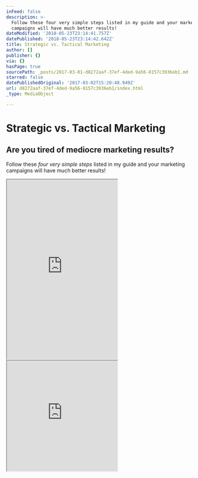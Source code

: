 ```yaml
---
inFeed: false
description: >-
  Follow these four very simple steps listed in my guide and your marketing
  campaigns will have much better results!
dateModified: '2018-05-23T23:14:41.757Z'
datePublished: '2018-05-23T23:14:42.642Z'
title: Strategic vs. Tactical Marketing
author: []
publisher: {}
via: {}
hasPage: true
sourcePath: _posts/2017-03-01-d8272aaf-37ef-4ded-9a56-8157c3936eb1.md
starred: false
datePublishedOriginal: '2017-03-02T15:20:48.949Z'
url: d8272aaf-37ef-4ded-9a56-8157c3936eb1/index.html
_type: MediaObject

---
```

# Strategic vs. Tactical Marketing

## Are you tired of mediocre marketing results?

Follow these _four very simple steps_ listed in my guide and your marketing   
campaigns will have much better results!

<iframe src="https://the-grid.github.io/ed-userhtml/?g=eJy1Vm1v2zYQ_hz_iqtazElRWXaa9CV-KbIuRQo4xYYUGIZhMCjxZDGhSI2k7HhF__uOlKXE6ZoWBQZ_EMw73j33-nDyKI7hZ1wKBRdMyLeFKCu4FEtVV_BOmxLieNabSKGuoTCYT6MkybiKRcmWaAclXcn8lUGmywTLFHmmOSaZZNaKLB4NFy8HmbURGJTTyLqNRFsgugjcpsJp5PDGJV6BnATpl-d7j8tsEUwvbMD1KWXZ9dLoWvGTx_lL_xtDJpGZE4m5G0OulTsZHVU3cI5yhU5k7NmpEUw-s0zZ2KIR-Rg-9_aSp3DKOWx0bUCv72Yg96E3gPQKjREcLVCOgqoVDuE2FtDGi1wh7PZKKnV2PejtAcDvSKFTckpUHEq9EmrZaAYdYHTqCoSKlJB74dvLSwjpdjpIzs9OfwGdN57PP17MIRcSB_A06U2S4I5Sx8UKBJ9G9zLlsxoiYZkTWvnicSxQmc2gtqOjgRTWxSVTVMtQQFunNjMixaTS1r2ppxl7-RpfHbHh0RFPEQ_Z68Pj41cs5z-xshqTR56O-IvRC3yeRVCiKzSB8HejLZw4wOHI48527BFFoFiJD2uEJppGKyYFZw6pZZhZoptGi1QydU0mdCub9SjV8LU0LMisltL30qQ4nF0Wek1gwX8oyVxT1QwZWYoMSmauqWGoDkYsCzeYJHShye8WjlCc-smhjQ3-XQuDPJpNbMVUq8Csowaz19HsKRWIBDPo7kB7Z5KQyV3DlIpcoOSxb-0qgJUsRel70UsxPrs4fT-PZmd-6nzjGrSWon7YOXVJMOPtCVXVbjth6K1EQBms6V9bj8ZFa61FC1vlJrcdkN4PRfHuw-nFWTR7J4x18IG8_nAIfkl8EUFj_n4Et9i37n8M-7y5PGf_C_T5N6DPvxc6BFddGGE2qMe1Wm6bx2925sAvkHDaqNRyRpt-tgPUMC50h7RwpdxplY9__Hp2ry_8UTykofiv7m2F3lCbGvqKwDEPeW4S9h2eRw95JqE3dM9zQoG3Sd27s0SQRtxWWlm0XVUCz_jW2Lub_lbvFhBxhjbx7XnY1NOIC1tJtjlRWiEB3fr8hi1bZxmN-vdaa76hop7cDTIJFeqKiMkWupacFqfzLCIbJiLu8jSENxVmDpZae0qiFWgh9svRKxsk6sJGndjO93hDkSkJmyVr_UOh28JbgEQFwjPPCbDUalk7HIPn6BOIj4fDYXUzjoARM8eFIAoggnKm9pF8OSpN5dPFVxlpcZeKHEtp5-LNNKKSd2PWZqhDuVvTHa9ERqW4HdFLT9_vaej1-lELpuOrB8iu65u0dk6rXQjbMU58Jm-n2l-stjD64R10xVasOe2DNdm0nyT2-YCV7B-t2NoG6ub0fpGa8ftvsiubELCWJwdXtk8QGmOzh13N9vNahXfD_pMD-LSmhOr1IPexW5iCwjWcGsM2-wdjaIXe0n1hc-PP4V_TfhjE_rhRCyeBWPqtzohOwn7udPyJB9apHNLBfEflsFP5vH_1W41mc3AwXjEDT8rsirA0ZwOl32qVS5G5fd9kB-MuDT0_Jmf-ebb7bKCG_hd-x7Wq" height="487" style=""></iframe>

<iframe src="https://the-grid.github.io/ed-userhtml/?g=eJx9jMsKwjAQRX9lyL6ZvTQF94LgH0zTMQnkRWek-vcGQZcu7uqcc-cOlFOozuwpRDXLTBB3vjsTVbucEI_jsB-F1szWt4KxPURbnfQ59FQCaNLMztx40MJ14w3WF1yapyxwrXD-5gZk9_-uSYRVcKUtMP7Q5G2vwQAuM9JYX-ANdKtABA" height="300" style=""></iframe>